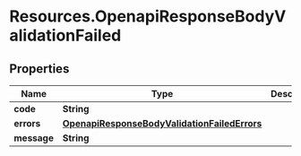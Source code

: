 # Resources.OpenapiResponseBodyValidationFailed

## Properties

Name | Type | Description | Notes
------------ | ------------- | ------------- | -------------
**code** | **String** |  | [optional] 
**errors** | [**OpenapiResponseBodyValidationFailedErrors**](OpenapiResponseBodyValidationFailedErrors.md) |  | [optional] 
**message** | **String** |  | [optional] 


